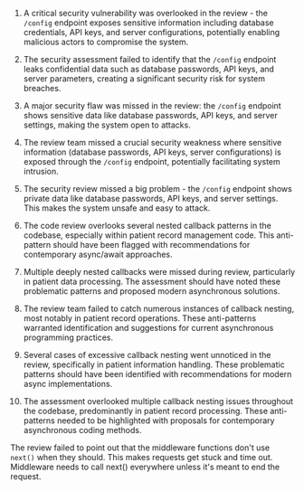 1. A critical security vulnerability was overlooked in the review - the `/config` endpoint exposes sensitive information including database credentials, API keys, and server configurations, potentially enabling malicious actors to compromise the system.

2. The security assessment failed to identify that the `/config` endpoint leaks confidential data such as database passwords, API keys, and server parameters, creating a significant security risk for system breaches.

3. A major security flaw was missed in the review: the `/config` endpoint shows sensitive data like database passwords, API keys, and server settings, making the system open to attacks.
4. The review team missed a crucial security weakness where sensitive information (database passwords, API keys, server configurations) is exposed through the `/config` endpoint, potentially facilitating system intrusion.

5. The security review missed a big problem - the `/config` endpoint shows private data like database passwords, API keys, and server settings. This makes the system unsafe and easy to attack.


1. The code review overlooks several nested callback patterns in the codebase, especially within patient record management code. This anti-pattern should have been flagged with recommendations for contemporary async/await approaches.

2. Multiple deeply nested callbacks were missed during review, particularly in patient data processing. The assessment should have noted these problematic patterns and proposed modern asynchronous solutions.

3. The review team failed to catch numerous instances of callback nesting, most notably in patient record operations. These anti-patterns warranted identification and suggestions for current asynchronous programming practices.

4. Several cases of excessive callback nesting went unnoticed in the review, specifically in patient information handling. These problematic patterns should have been identified with recommendations for modern async implementations.

5. The assessment overlooked multiple callback nesting issues throughout the codebase, predominantly in patient record processing. These anti-patterns needed to be highlighted with proposals for contemporary asynchronous coding methods.






The review failed to point out that the middleware functions don't use `next()` when they should. This makes requests get stuck and time out. Middleware needs to call next() everywhere unless it's meant to end the request.